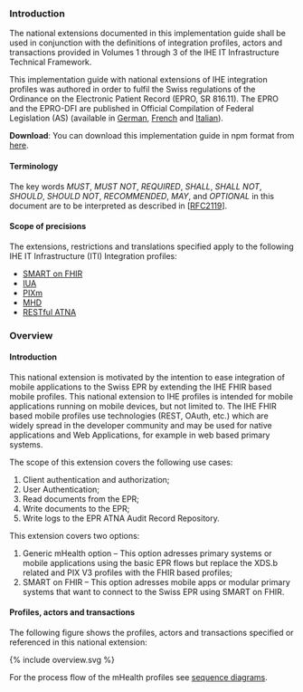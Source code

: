 ### Introduction

The national extensions documented in this implementation guide shall be used in conjunction with the definitions of integration 
profiles, actors and transactions provided in Volumes 1 through 3 of the IHE IT Infrastructure Technical Framework.

This implementation guide with national extensions of IHE integration profiles was authored in order to fulfil the Swiss
regulations of the Ordinance on the Electronic Patient Record (EPRO, SR 816.11). The EPRO and the
EPRO-DFI are published in Official Compilation of Federal Legislation (AS) (available in [German](https://www.admin.ch/opc/de/classified-compilation/20111795/index.html), [French](https://www.admin.ch/opc/fr/classified-compilation/20111795/index.html)
and [Italian](https://www.admin.ch/opc/it/classified-compilation/20111795/index.html)).

**Download**: You can download this implementation guide in npm format from [here](package.tgz).

#### Terminology

The key words *MUST*, *MUST NOT*, *REQUIRED*, *SHALL*, *SHALL NOT*, *SHOULD*, *SHOULD NOT*, 
*RECOMMENDED*, *MAY*, and *OPTIONAL* in this document are to be interpreted as described in
[[RFC2119](https://www.ietf.org/rfc/rfc2119.txt)].

#### Scope of precisions
The extensions, restrictions and translations specified apply to the following IHE IT Infrastructure (ITI) Integration profiles:

* [SMART on FHIR](http://www.hl7.org/fhir/smart-app-launch/)
* [IUA](https://profiles.ihe.net/ITI/IUA/index.html)
* [PIXm](https://ihe.net/uploadedFiles/Documents/ITI/IHE_ITI_Suppl_PIXm.pdf)
* [MHD](https://profiles.ihe.net/ITI/MHD/index.html)
* [RESTful ATNA](https://www.ihe.net/uploadedFiles/Documents/ITI/IHE_ITI_Suppl_RESTful-ATNA.pdf)

### Overview

#### Introduction

This national extension is motivated by the intention to ease integration of mobile applications to the Swiss EPR by extending the IHE FHIR based mobile profiles. This national extension to IHE profiles is intended for mobile applications running on mobile devices, but not limited to. The IHE FHIR based mobile profiles use technologies (REST, OAuth, etc.) which are widely spread in the developer community and may be used for native applications and Web Applications, for example in web based primary systems.

The scope of this extension covers the following use cases:
1.	Client authentication and authorization; 
2.	User Authentication; 
3.	Read documents from the EPR;
4.	Write documents to the EPR; 
5.	Write logs to the EPR ATNA Audit Record Repository.   

This extension covers two options:
1. Generic mHealth option – This option adresses primary systems or mobile applications using the basic EPR flows but replace the XDS.b related and PIX V3 profiles with the FHIR based profiles;
2. SMART on FHIR – This option adresses mobile apps or modular primary systems that want to connect to the Swiss EPR using SMART on FHIR.

#### Profiles, actors and transactions

The following figure shows the profiles, actors and transactions specified or referenced in this national extension:

<div>{% include overview.svg %}</div>

For the process flow of the mHealth profiles see [sequence diagrams](sequencediagrams.html).